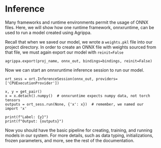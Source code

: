 # Inference

Many frameworks and runtime environments permit the usage of ONNX files. Here, we will show how one runtime framework, onnxruntime, can be used to run a model created using Agrippa.

Recall that when we saved our model, we wrote a `weights.pkl` file into our project directory. In order to create an ONNX file with weights sourced from that file, we must again export our model with `reinit=False`

```
agrippa.export(proj_name, onnx_out, bindings=bindings, reinit=False)
```

Now we can start an onnxruntime inference session to run our model.

```
ort_sess = ort.InferenceSession(onnx_out, providers=['CPUExecutionProvider'])

x, y = get_pair()
x = x.detach().numpy()  # onnxruntime expects numpy data, not torch tensors
outputs = ort_sess.run(None, {'x': x})  # remember, we named our import 'x'

print(f"Label: {y}")
print(f"Output: {outputs}")
```

Now you should have the basic pipeline for creating, training, and running models in our system. For more details, such as data typing, initializations, frozen parameters, and more, see the rest of the documentation.
